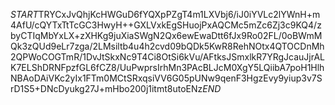 $START$TRYCxJvQhjKcHWGuD6fYQXpPZgT4m1LXVbj6/iJ0iYVLc2lYWnH+m4AfU/cQYTxTtTcGC3HwyH++GXLVxkEgSHuojPxAQCMc5mZc6Zj3c9KQ4/zbyCTIqMbYxLX+zXHKg9juXiaSWgN2Qx6ewEwaDtt6fJx9Ro02FL/0oBWmMQk3zQUd9eLr7zga/2LMsiltb4u4h2cvd09bQDk5KwR8RehNOtx4QTOCDnMh2QPWoCOGTmR/1DvJtSkxNc9T4Ci8OtSi6kVu/AFtksJSmxlkR7YRgJcauJjrALK7ELShDRNFpzfGL6fCZ8/UuPwprsIrhMn3PAcBLJcM0XgY5LQiibA7poH1HlhNBAoDAiVKc2yIx1FTm0MCtSRxqsiVV6G05pUNw9qenF3HgzEvy9yiup3v7SrD1S5+DNcDyukg27J+mHbo200j1itmt8utoENz$END$